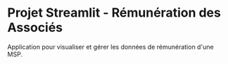 # Projet Streamlit - Rémunération des Associés

Application pour visualiser et gérer les données de rémunération d'une MSP.